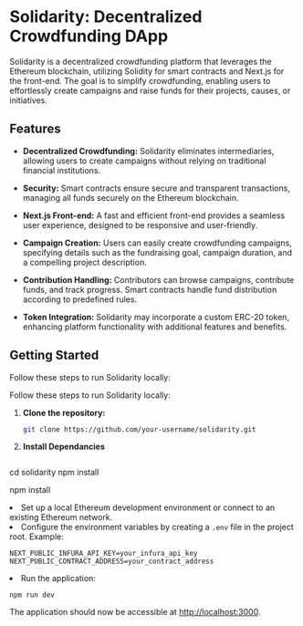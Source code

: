 # Solidarity: Decentralized Crowdfunding DApp

Solidarity is a decentralized crowdfunding platform that leverages the Ethereum blockchain, utilizing Solidity for smart contracts and Next.js for the front-end. The goal is to simplify crowdfunding, enabling users to effortlessly create campaigns and raise funds for their projects, causes, or initiatives.

## Features

- **Decentralized Crowdfunding:** Solidarity eliminates intermediaries, allowing users to create campaigns without relying on traditional financial institutions.

- **Security:** Smart contracts ensure secure and transparent transactions, managing all funds securely on the Ethereum blockchain.

- **Next.js Front-end:** A fast and efficient front-end provides a seamless user experience, designed to be responsive and user-friendly.

- **Campaign Creation:** Users can easily create crowdfunding campaigns, specifying details such as the fundraising goal, campaign duration, and a compelling project description.

- **Contribution Handling:** Contributors can browse campaigns, contribute funds, and track progress. Smart contracts handle fund distribution according to predefined rules.

- **Token Integration:** Solidarity may incorporate a custom ERC-20 token, enhancing platform functionality with additional features and benefits.

## Getting Started

Follow these steps to run Solidarity locally:

Follow these steps to run Solidarity locally:

1. **Clone the repository:**
   ```bash
   git clone https://github.com/your-username/solidarity.git
2. **Install Dependancies**
   ```bash
cd solidarity
npm install

npm install</code></pre>
        </li>
        <li>Set up a local Ethereum development environment or connect to an existing Ethereum network.</li>
        <li>Configure the environment variables by creating a <code>.env</code> file in the project root. Example:
            <pre><code>NEXT_PUBLIC_INFURA_API_KEY=your_infura_api_key
NEXT_PUBLIC_CONTRACT_ADDRESS=your_contract_address</code></pre>
        </li>
        <li>Run the application:
            <pre><code>npm run dev</code></pre>
        </li>
    </ol>
The application should now be accessible at [http://localhost:3000](http://localhost:3000).


